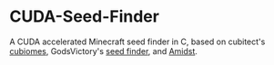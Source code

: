 # CUDA-Seed-Finder
A CUDA accelerated Minecraft seed finder in C, based on cubitect's [cubiomes](https://github.com/Cubitect/cubiomes), GodsVictory's [seed finder](https://gitlab.com/controllercubiomes/core), and [Amidst](https://github.com/toolbox4minecraft/amidst).
